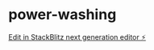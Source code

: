 # power-washing

[Edit in StackBlitz next generation editor ⚡️](https://stackblitz.com/~/github.com/uicoded/power-washing)